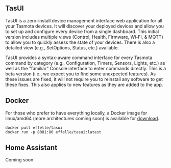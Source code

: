 ## TasUI

TasUI is a zero-install device management interface web application for all your Tasmota devices. 
It will discover your deployed devices and allow you to set up and configure every device from a single dashboard. 
This initial version includes multiple views (Control, Health, Firmware, Wi-Fi, & MQTT) to allow you to quickly assess the state of your devices. There is also a detailed view (e.g., SetOptions, Status, etc.) available. 

TasUI provides a syntax-aware command interface for every Tasmota command by category (e.g., Configuration, Timers, Sensors, Lights, etc.) as well as the "familiar" Console interface to enter commands directly. This is a beta version (i.e., we expect you to find some unexpected features). As these issues are fixed, it will not require you to reinstall any software to get these fixes. This also applies to new features as they are added to the app.

## Docker

For those who prefer to have everything locally, a Docker image for linux/amd64 (more architectures coming soon) is available for [download](https://hub.docker.com/r/effelle/tasui).

```
docker pull effelle/tasui
docker run -p 8081:80 effelle/tasui:latest
```
## Home Assistant

Coming soon.
